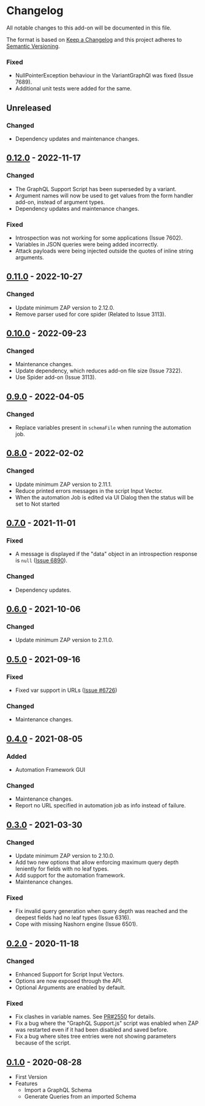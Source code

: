 # Changelog
All notable changes to this add-on will be documented in this file.

The format is based on [Keep a Changelog](https://keepachangelog.com/en/1.0.0/) and this project adheres to [Semantic Versioning](https://semver.org/spec/v2.0.0.html).

### Fixed
- NullPointerException behaviour in the VariantGraphQI was fixed (Issue 7689).
- Additional unit tests were added for the same.

## Unreleased
### Changed
- Dependency updates and maintenance changes.

## [0.12.0] - 2022-11-17
### Changed
- The GraphQL Support Script has been superseded by a variant.
- Argument names will now be used to get values from the form handler add-on, instead of argument types.
- Dependency updates and maintenance changes.

### Fixed
- Introspection was not working for some applications (Issue 7602).
- Variables in JSON queries were being added incorrectly.
- Attack payloads were being injected outside the quotes of inline string arguments.

## [0.11.0] - 2022-10-27
### Changed
- Update minimum ZAP version to 2.12.0.
- Remove parser used for core spider (Related to Issue 3113).

## [0.10.0] - 2022-09-23
### Changed
- Maintenance changes.
- Update dependency, which reduces add-on file size (Issue 7322).
- Use Spider add-on (Issue 3113).

## [0.9.0] - 2022-04-05
### Changed
- Replace variables present in `schemaFile` when running the automation job.

## [0.8.0] - 2022-02-02
### Changed
- Update minimum ZAP version to 2.11.1.
- Reduce printed errors messages in the script Input Vector.
- When the automation Job is edited via UI Dialog then the status will be set to Not started

## [0.7.0] - 2021-11-01
### Fixed
- A message is displayed if the "data" object in an introspection response
  is `null` ([Issue 6890](https://github.com/zaproxy/zaproxy/issues/6890)).

### Changed
- Dependency updates.

## [0.6.0] - 2021-10-06
### Changed
- Update minimum ZAP version to 2.11.0.

## [0.5.0] - 2021-09-16
### Fixed
 - Fixed var support in URLs ([Issue #6726](https://github.com/zaproxy/zaproxy/issues/6726))
 
### Changed
- Maintenance changes.

## [0.4.0] - 2021-08-05
### Added
- Automation Framework GUI

### Changed
- Maintenance changes.
- Report no URL specified in automation job as info instead of failure.

## [0.3.0] - 2021-03-30
### Changed
- Update minimum ZAP version to 2.10.0.
- Add two new options that allow enforcing maximum query depth leniently for fields with no leaf types.
- Add support for the automation framework.
- Maintenance changes.

### Fixed
- Fix invalid query generation when query depth was reached and the deepest fields had no leaf types (Issue 6316).
- Cope with missing Nashorn engine (Issue 6501).

## [0.2.0] - 2020-11-18
### Changed
- Enhanced Support for Script Input Vectors.
- Options are now exposed through the API.
- Optional Arguments are enabled by default.

### Fixed
- Fix clashes in variable names. See [PR#2550](https://github.com/zaproxy/zap-extensions/pull/2550) for details.
- Fix a bug where the "GraphQL Support.js" script was enabled when ZAP was restarted even if it had been disabled and saved before.
- Fix a bug where sites tree entries were not showing parameters because of the script.

## [0.1.0] - 2020-08-28
- First Version
- Features
  - Import a GraphQL Schema
  - Generate Queries from an imported Schema

[0.12.0]: https://github.com/zaproxy/zap-extensions/releases/graphql-v0.12.0
[0.11.0]: https://github.com/zaproxy/zap-extensions/releases/graphql-v0.11.0
[0.10.0]: https://github.com/zaproxy/zap-extensions/releases/graphql-v0.10.0
[0.9.0]: https://github.com/zaproxy/zap-extensions/releases/graphql-v0.9.0
[0.8.0]: https://github.com/zaproxy/zap-extensions/releases/graphql-v0.8.0
[0.7.0]: https://github.com/zaproxy/zap-extensions/releases/graphql-v0.7.0
[0.6.0]: https://github.com/zaproxy/zap-extensions/releases/graphql-v0.6.0
[0.5.0]: https://github.com/zaproxy/zap-extensions/releases/graphql-v0.5.0
[0.4.0]: https://github.com/zaproxy/zap-extensions/releases/graphql-v0.4.0
[0.3.0]: https://github.com/zaproxy/zap-extensions/releases/graphql-v0.3.0
[0.2.0]: https://github.com/zaproxy/zap-extensions/releases/graphql-v0.2.0
[0.1.0]: https://github.com/zaproxy/zap-extensions/releases/graphql-v0.1.0
